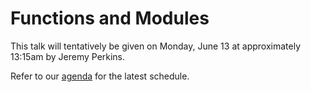 # Functions and Modules

This talk will tentatively be given on Monday, June 13 at approximately 13:15am by Jeremy Perkins.

Refer to our [agenda](http://github.com/JulesKouatchou/PBC2016/wiki/PBC2016-Agenda) for the latest schedule.

